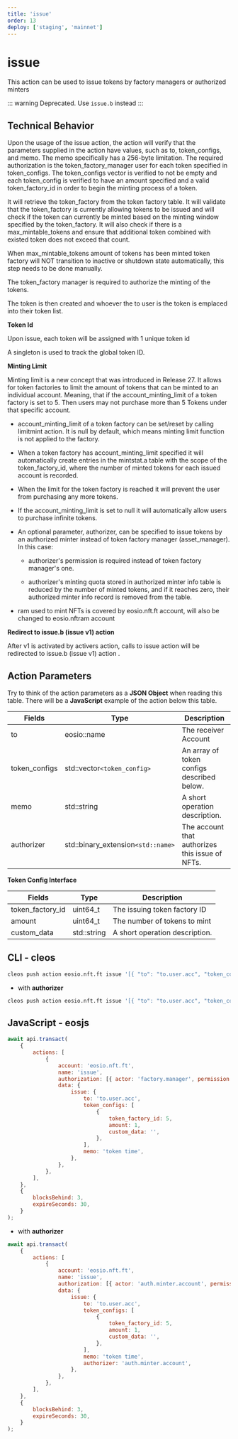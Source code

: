 ```yaml
---
title: 'issue'
order: 13
deploy: ['staging', 'mainnet']
---
```


# issue

This action can be used to issue tokens by factory managers or authorized minters

::: warning
Deprecated. Use `issue.b` instead
:::

## Technical Behavior

Upon the usage of the issue action, the action will verify that the parameters supplied in the action have values, such as to, token_configs, and memo. The memo specifically has a 256-byte limitation. The required authorization is the token_factory_manager user for each token specified in token_configs. The token_configs vector is verified to not be empty and each token_config is verified to have an amount specified and a valid token_factory_id in order to begin the minting process of a token.

It will retrieve the token_factory from the token factory table. It will validate that the token_factory is currently allowing tokens to be issued and will check if the token can currently be minted based on the minting window specified by the token_factory. It will also check if there is a max_mintable_tokens and ensure that additional token combined with existed token does not exceed that count.

When max_mintable_tokens amount of tokens has been minted token factory will NOT transition to inactive or shutdown state automatically, this step needs to be done manually.

The token_factory manager is required to authorize the minting of the tokens.

The token is then created and whoever the to user is the token is emplaced into their token list.

**Token Id**

Upon issue, each token will be assigned with 1 unique token id

A singleton is used to track the global token ID.

**Minting Limit**

Minting limit is a new concept that was introduced in Release 27. It allows for token factories to limit the amount of tokens that can be minted to an individual account. Meaning, that if the account_minting_limit of a token factory is set to 5. Then users may not purchase more than 5 Tokens under that specific account.

-   account_minting_limit of a token factory can be set/reset by calling limitmint action. It is null by default, which means minting limit function is not applied to the factory.

-   When a token factory has account_minting_limit specified it will automatically create entries in the mintstat.a table with the scope of the token_factory_id, where the number of minted tokens for each issued account is recorded.

-   When the limit for the token factory is reached it will prevent the user from purchasing any more tokens.

-   If the account_minting_limit is set to null it will automatically allow users to purchase infinite tokens.

-   An optional parameter, authorizer, can be specified to issue tokens by an authorized minter instead of token factory manager (asset_manager).
    In this case:

    -   authorizer's permission is required instead of token factory manager's one.

    -   authorizer's minting quota stored in authorized minter info table is reduced by the number of minted tokens, and if it reaches zero, their authorized minter info record is removed from the table.

-   ram used to mint NFTs is covered by eosio.nft.ft account, will also be changed to eosio.nftram account

**Redirect to issue.b (issue v1) action**

After v1 is activated by activers action, calls to issue action will be redirected to issue.b (issue v1) action .

## Action Parameters

Try to think of the action parameters as a **JSON Object** when reading this table. There will be a **JavaScript** example of the action below this table.

| Fields        | Type                               | Description                                     |
| ------------- | ---------------------------------- | ----------------------------------------------- |
| to            | eosio::name                        | The receiver Account                            |
| token_configs | std::vector`<token_config>`        | An array of token configs described below.      |
| memo          | std::string                        | A short operation description.                  |
| authorizer    | std::binary_extension`<std::name>` | The account that authorizes this issue of NFTs. |

**Token Config Interface**

| Fields           | Type        | Description                    |
| ---------------- | ----------- | ------------------------------ |
| token_factory_id | uint64_t    | The issuing token factory ID   |
| amount           | uint64_t    | The number of tokens to mint   |
| custom_data      | std::string | A short operation description. |

## CLI - cleos

```bash
cleos push action eosio.nft.ft issue '[{ "to": "to.user.acc", "token_configs": [{"token_factory_id": 5, "amount": 1, "custom_data": ""}], "memo": "token time" }]' -p factory.manager@active
```

-   with **authorizer**

```bash
cleos push action eosio.nft.ft issue '[{ "to": "to.user.acc", "token_configs": [{"token_factory_id": 2, "amount": 1, "custom_data": ""}], "memo": "token time", "authorizer": "auth.minter.account" }]' -p auth.minter.account@active
```

## JavaScript - eosjs

```js
await api.transact(
    {
        actions: [
            {
                account: 'eosio.nft.ft',
                name: 'issue',
                authorization: [{ actor: 'factory.manager', permission: 'active' }],
                data: {
                    issue: {
                        to: 'to.user.acc',
                        token_configs: [
                            {
                                token_factory_id: 5,
                                amount: 1,
                                custom_data: '',
                            },
                        ],
                        memo: 'token time',
                    },
                },
            },
        ],
    },
    {
        blocksBehind: 3,
        expireSeconds: 30,
    }
);
```

-   with **authorizer**

```js
await api.transact(
    {
        actions: [
            {
                account: 'eosio.nft.ft',
                name: 'issue',
                authorization: [{ actor: 'auth.minter.account', permission: 'active' }],
                data: {
                    issue: {
                        to: 'to.user.acc',
                        token_configs: [
                            {
                                token_factory_id: 5,
                                amount: 1,
                                custom_data: '',
                            },
                        ],
                        memo: 'token time',
                        authorizer: 'auth.minter.account',
                    },
                },
            },
        ],
    },
    {
        blocksBehind: 3,
        expireSeconds: 30,
    }
);
```
